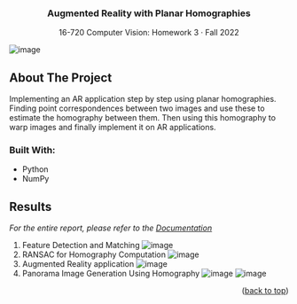 <!--https://github.com/othneildrew/Best-README-Template-->
<a name="readme-top"></a>

<div align="center">
  <h3 align="center">Augmented Reality with Planar Homographies</h3>
  <p align="center">
    16-720 Computer Vision: Homework 3 · Fall 2022
  </p>
</div>

![image](./img/hw3_main.png)
<!-- ABOUT THE PROJECT -->
## About The Project

Implementing an AR application step by step using planar homographies. Finding point correspondences between two images and use these
to estimate the homography between them. Then using this homography to warp images and finally implement it on AR applications.


### Built With: 
* Python 
* NumPy


<!-- Results  -->
## Results 

_For the entire report, please refer to the [Documentation](https://example.com)_


1. Feature Detection and Matching
![image](./img/hw3_2.png)
2. RANSAC for Homography Computation
![image](./img/hw3_3.png)
3. Augmented Reality application
![image](./img/hw3_6.gif)
4. Panorama Image Generation Using Homography 
![image](./img/hw3_4.png)
![image](./img/hw3_5.png)


<p align="right">(<a href="#readme-top">back to top</a>)</p>